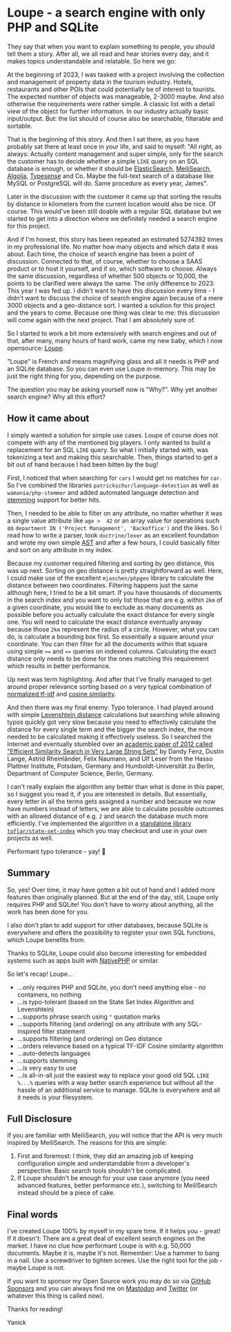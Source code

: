 # Loupe - a search engine with only PHP and SQLite

They say that when you want to explain something to people, you should tell them a story. After all, we all read and 
hear stories every day, and it makes topics understandable and relatable. So here we go:

At the beginning of 2023, I was tasked with a project involving the collection and management of property data in 
the tourism industry. Hotels, restaurants and other POIs that could potentially be of interest to tourists. The 
expected number of objects was manageable, 2-3000 maybe. And also otherwise the requirements were rather
simple. A classic list with a detail view of the object for further information. In our industry actually 
basic input/output. But: the list should of course also be searchable, filterable and sortable.

That is the beginning of this story. And then I sat there, as you have probably sat there at least once in your life,
and said to myself: "All right, as always: Actually content management and super simple, only for the search the 
customer has to decide whether a simple `LIKE` query on an SQL database is enough, or whether it should be
[ElasticSearch][ElasticSearch], [MeiliSearch][MeiliSearch], [Algolia][Algolia], [Typesense][Typesense] and Co. Maybe 
the full-text search of a database like MySQL or PostgreSQL will do. Same procedure as every year, James".

Later in the discussion with the customer it came up that sorting the results by distance in kilometers from the 
current location would also be nice. Of course. This would've been still doable with a regular SQL database but we 
started to get into a direction where we definitely needed a search engine for this project.

And if I'm honest, this story has been repeated an estimated 5274392 times in my professional life. No matter how 
many objects and which data it was about. Each time, the choice of search engine has been a point of discussion. 
Connected to that, of course, whether to choose a SAAS product or to host it yourself, and if so, which software to 
choose. Always the same discussion, regardless of whether 500 objects or 10,000, the points to be clarified were 
always the same. The only difference to 2023: This year I was fed up. I didn't want to have this discussion every 
time - I didn't want to discuss the choice of search engine again because of a mere 3000 objects and a geo-distance 
sort. I wanted a solution for this project and the years to come. Because one thing was clear to me: this discussion 
will come again with the next project. That I am absolutely sure of.

So I started to work a bit more extensively with search engines and out of that, after many, many hours of hard work, came
my new baby, which I now opensource: [Loupe][Loupe].

"Loupe" is French and means magnifying glass and all it needs is PHP and an SQLite database. So you can even use 
Loupe in-memory. This may be just the right thing for you, depending on the purpose.

The question you may be asking yourself now is "Why?". Why yet another search engine? Why all this effort?

## How it came about

I simply wanted a solution for simple use cases. Loupe of course does not compete with any of the mentioned big 
players. I only wanted to build a replacement for an SQL `LIKE` query. So what I initially started with, was tokenizing 
a text and making this searchable. Then, things started to get a bit out of hand because I had been bitten by the bug!

First, I noticed that when searching for `cars` I would get no matches for `car`. So I've combined the libraries 
`patrickschur/language-detection` as well as `wamania/php-stemmer` and added automated language detection and 
[stemming][Stemming] support for better hits.

Then, I needed to be able to filter on any attribute, no matter whether it was a single value attribute like `age > 
42` or an array value for operations such as `department IN ('Project Management', 'Backoffice')` and the likes. So 
I read how to write a parser, took `doctrine/lexer` as an excellent foundation and wrote my own simple [AST][AST] 
and after a few hours, I could basically filter and sort on any attribute in my index.

Because my customer required filtering and sorting by geo distance, this was up next. Sorting on geo distance is 
pretty straightforward as well. Here, I could make use of the excellent `mjaschen/phpgeo` library to calculate the 
distance between two coordinates. Filtering happens just the same although here, I tried to be a bit smart. If you 
have thousands of documents in the search index and you want to only list those that are e.g. within `2km` of a 
given coordinate, you would like to exclude as many documents as possible before you actually calculate 
the exact distance for every single one. You will need to calculate the exact distance eventually anyway because those 
`2km` represent the radius of a circle. However, what you can do, is calculate a bounding box first. So essentially a 
square around your coordinate. You can then filter for all the documents within that square using simple `>=` and `<=` 
queries on indexed columns. Calculating the exact distance only needs to be done for the ones matching this 
requirement which results in better performance.

Up next was term highlighting. And after that I've finally managed to get around proper relevance sorting based on a 
very typical combination of [normalized tf-idf][tf-idf] and [cosine similarity][Cosine_Similarity].

And then there was my final enemy: Typo tolerance. I had played around with simple [Levenshtein distance][Levenshtein] calculations but searching while allowing typos quickly got very slow because you need to effectively 
calculate the distance for every single term and the bigger the search index, the more needed to be calculated 
making it effectively useless. So I searched the Internet and eventually stumbled over an [academic paper of 2012 
called "Efficient Similarity Search in Very Large String Sets"][State_Set_Index_Pub] by Dandy Fenz, Dustin Lange, Astrid Rheinländer, Felix Naumann,
and Ulf Leser from the Hasso Plattner Institute, Potsdam, Germany and Humboldt-Universität zu Berlin, Department of
Computer Science, Berlin, Germany.

I can't really explain the algorithm any better than what is done in this paper, so I suggest you read it, if you are 
interested in details. But essentially, every letter in all the terms gets assigned a number and because we now have 
numbers instead of letters, we are able to calculate possible outcomes with an allowed distance of e.g. `2` and 
search the database much more efficiently. I've implemented the algorithm in a [standalone library 
`toflar/state-set-index`][State_Set_Index] which you may checkout and use in your own projects as well.

Performant typo tolerance - yay! 🎉

## Summary

So, yes! Over time, it may have gotten a bit out of hand and I added more features than originally planned. But 
at the end of the day, still, Loupe only requires PHP and SQLite! You don't have to worry about anything, all the 
work has been done for you.

I also don't plan to add support for other databases, because SQLite is everywhere and offers the possibility to 
register your own SQL functions, which Loupe benefits from.

Thanks to SQLite, Loupe could also become interesting for embedded systems such as apps built with [NativePHP][NativePHP]
or similar.

So let's recap! Loupe…

* …only requires PHP and SQLite, you don't need anything else - no containers, no nothing
* …is typo-tolerant (based on the State Set Index Algorithm and Levenshtein)
* …supports phrase search using `"` quotation marks
* …supports filtering (and ordering) on any attribute with any SQL-inspired filter statement
* …supports filtering (and ordering) on Geo distance
* …orders relevance based on a typical TF-IDF Cosine similarity algorithm
* …auto-detects languages
* …supports stemming
* …is very easy to use
* …is all-in-all just the easiest way to replace your good old SQL `LIKE %...%` queries with a way better search
  experience but without all the hassle of an additional service to manage. SQLite is everywhere and all it needs is
  your filesystem.

## Full Disclosure

If you are familiar with MeiliSearch, you will notice that the API is very much inspired by 
MeiliSearch. The reasons for this are simple:

1. First and foremost: I think, they did an amazing job of keeping configuration simple and understandable from a
   developer's perspective. Basic search tools shouldn't be complicated.
2. If Loupe shouldn't be enough for your use case anymore (you need advanced features, better performance etc.),
   switching to MeiliSearch instead should be a piece of cake.

## Final words

I've created Loupe 100% by myself in my spare time. If it helps you - great! If it doesn't: There are a great 
deal of excellent search engines on the market. I have no clue how performant Loupe is with e.g. 50,000 documents. 
Maybe it is, maybe it's not. Remember: Use a hammer to bang in a nail. Use a screwdriver to tighten screws. Use the 
right tool for the job - maybe Loupe is not.

If you want to sponsor my Open Source work you may do so via [GitHub Sponsors][GitHub_Sponsor] and you can always 
find me on [Mastodon][Mastodon] and [Twitter][Twitter] (or whatever this thing is called now).

Thanks for reading!

Yanick

[Loupe]: https://github.com/loupe-php/loupe
[NativePHP]: https://nativephp.com
[MeiliSearch]: https://www.meilisearch.com
[ElasticSearch]: https://www.elastic.co
[Algolia]: https://www.algolia.com
[Typesense]: https://typesense.org
[Stemming]: https://en.wikipedia.org/wiki/Stemming
[AST]: https://en.wikipedia.org/wiki/Abstract_syntax_tree
[tf-idf]: https://en.wikipedia.org/wiki/Tf%E2%80%93idf
[Cosine_Similarity]: https://en.wikipedia.org/wiki/Cosine_similarity
[Levenshtein]: https://en.wikipedia.org/wiki/Levenshtein_distance
[State_Set_Index_Pub]: https://hpi.de/fileadmin/user_upload/fachgebiete/naumann/publications/PDFs/2012_fenz_efficient.pdf
[State_Set_Index]: https://github.com/Toflar/state-set-index
[GitHub_Sponsor]: https://github.com/sponsors/Toflar
[Mastodon]: https://phpc.social/@toflar
[Twitter]: https://twitter.com/toflar